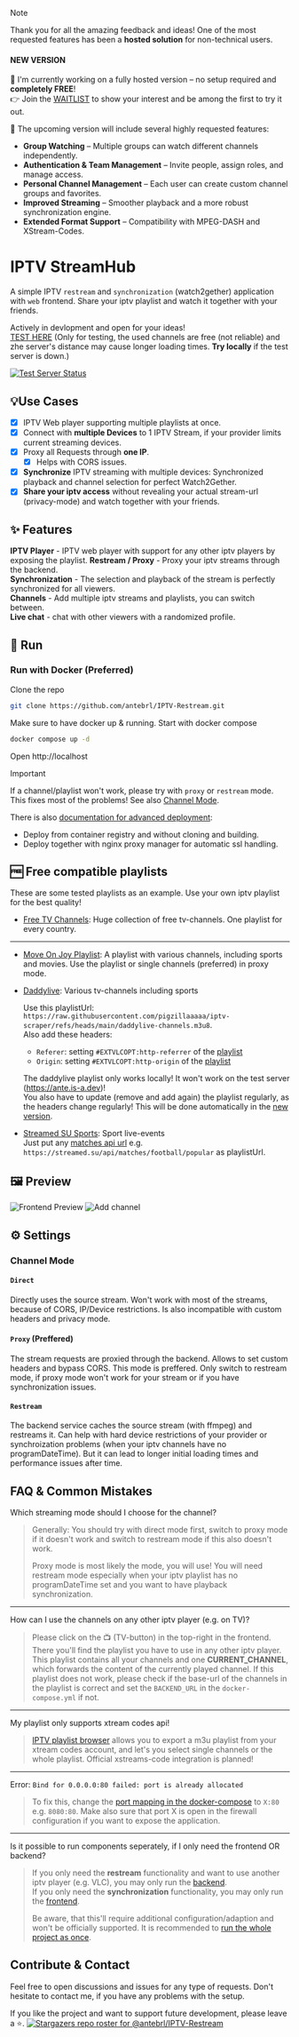 > [!NOTE]
> Thank you for all the amazing feedback and ideas! One of the most requested features has been a **hosted solution** for non-technical users.
>
> #### NEW VERSION
> 🎉 I'm currently working on a fully hosted version – no setup required and **completely FREE**!   
> 👉 Join the [WAITLIST](https://iptv-waitlist.vercel.app/) to show your interest and be among the first to try it out.
>
> 🚀 The upcoming version will include several highly requested features:
> - **Group Watching** – Multiple groups can watch different channels independently.
> - **Authentication & Team Management** – Invite people, assign roles, and manage access.
> - **Personal Channel Management** – Each user can create custom channel groups and favorites.
> - **Improved Streaming** – Smoother playback and a more robust synchronization engine.
> - **Extended Format Support** – Compatibility with MPEG-DASH and XStream-Codes.

# IPTV StreamHub
 A simple IPTV `restream` and `synchronization` (watch2gether) application with `web` frontend. Share your iptv playlist and watch it together with your friends.

Actively in devlopment and open for your ideas! <br>
[TEST HERE](https://ante.is-a.dev) (Only for testing, the used channels are free (not reliable) and zhe server's distance may cause longer loading times. **Try locally** if the test server is down.)

[![Test Server Status](https://github.com/antebrl/cron-jobs/actions/workflows/daily-channel-clear.yml/badge.svg)](https://ante.is-a.dev)

## 💡Use Cases
- [x] IPTV Web player supporting multiple playlists at once.
- [x] Connect with **multiple Devices** to 1 IPTV Stream, if your provider limits current streaming devices.
- [x] Proxy all Requests through **one IP**.
  - [x] Helps with CORS issues.
- [x] **Synchronize** IPTV streaming with multiple devices: Synchronized playback and channel selection for perfect Watch2Gether.
- [x] **Share your iptv access** without revealing your actual stream-url (privacy-mode) and watch together with your friends.

## ✨ Features 
**IPTV Player** - IPTV web player with support for any other iptv players by exposing the playlist.
**Restream / Proxy** - Proxy your iptv streams through the backend. <br>
**Synchronization** - The selection and playback of the stream is perfectly synchronized for all viewers. <br>
**Channels** - Add multiple iptv streams and playlists, you can switch between. <br>
**Live chat** - chat with other viewers with a randomized profile.

## 🚀 Run

### Run with Docker (Preferred)

Clone the repo

```bash
git clone https://github.com/antebrl/IPTV-Restream.git
```

Make sure to have docker up & running. Start with docker compose
```bash
docker compose up -d
```
Open http://localhost

> [!IMPORTANT]  
> If a channel/playlist won't work, please try with `proxy` or `restream` mode. This fixes most of the problems! See also [Channel Mode](#channel-mode).

There is also [documentation for advanced deployment](/deployment/README.md):
- Deploy from container registry and without cloning and building.
- Deploy together with nginx proxy manager for automatic ssl handling.

## 🆓 Free compatible playlists

These are some tested playlists as an example. Use your own iptv playlist for the best quality!
- [Free TV Channels](https://github.com/iptv-org/iptv): Huge collection of free tv-channels. One playlist for every country.

---

- [Move On Joy Playlist](https://raw.githubusercontent.com/pigzillaaaaa/iptv-scraper/refs/heads/main/moveonjoy.m3u8): A playlist with various channels, including sports and movies. Use the playlist or single channels (preferred) in proxy mode.
- [Daddylive](https://daddylive.mp/): Various tv-channels including sports

  Use this playlistUrl: `https://raw.githubusercontent.com/pigzillaaaaa/iptv-scraper/refs/heads/main/daddylive-channels.m3u8`. <br>
  Also add these headers:
  - `Referer`: setting `#EXTVLCOPT:http-referrer` of the [playlist](https://raw.githubusercontent.com/pigzillaaaaa/iptv-scraper/refs/heads/main/daddylive-channels.m3u8)
  - `Origin`: setting `#EXTVLCOPT:http-origin` of the [playlist](https://raw.githubusercontent.com/pigzillaaaaa/iptv-scraper/refs/heads/main/daddylive-channels.m3u8)
 
  The daddylive playlist only works locally! It won't work on the test server (https://ante.is-a.dev)! <br>
  You also have to update (remove and add again) the playlist regularly, as the headers change regularly! This will be done automatically in the [new version](#new-version).

- [Streamed SU Sports](https://streamed.su): Sport live-events <br>
  Just put any [matches api url](https://streamed.su/docs/matches) e.g. `https://streamed.su/api/matches/football/popular` as playlistUrl.
  
## 🖼️ Preview
![Frontend Preview](/frontend/ressources/frontend-preview.png)
![Add channel](/frontend/ressources/add-channel.png)

## ⚙️ Settings

### Channel Mode
#### `Direct`
Directly uses the source stream. Won't work with most of the streams, because of CORS, IP/Device restrictions. Is also incompatible with custom headers and privacy mode.

#### `Proxy` (Preffered)
The stream requests are proxied through the backend. Allows to set custom headers and bypass CORS. This mode is preffered. Only switch to restream mode, if proxy mode won't work for your stream or if you have synchronization issues.

#### `Restream`
The backend service caches the source stream (with ffmpeg) and restreams it. Can help with hard device restrictions of your provider or synchroization problems (when your iptv channels have no programDateTime). But it can lead to longer initial loading times and performance issues after time.

## FAQ & Common Mistakes

Which streaming mode should I choose for the channel?

> Generally: You should try with direct mode first, switch to proxy mode if it doesn't work and switch to restream mode if this also doesn't work.
>
> Proxy mode is most likely the mode, you will use! You will need restream mode especially when your iptv playlist has no programDateTime set and you want to have playback synchronization.
---

How can I use the channels on any other iptv player (e.g. on TV)?

> Please click on the 📺 (TV-button) in the top-right in the frontend. There you'll find the playlist you have to use in any other iptv player.
> This playlist contains all your channels and one **CURRENT_CHANNEL**, which forwards the content of the currently played channel.
> If this playlist does not work, please check if the base-url of the channels in the playlist is correct and set the `BACKEND_URL` in the `docker-compose.yml` if not.
---

My playlist only supports xtream codes api!

> [IPTV playlist browser](https://github.com/PhunkyBob/iptv_playlist_browser) allows you to export a m3u playlist from your xtream codes account, and let's you select single channels or the whole playlist. Official xstreams-code integration is planned!
---
Error: `Bind for 0.0.0.0:80 failed: port is already allocated`

> To fix this, change the [port mapping in the docker-compose](docker-compose.yml#L40) to `X:80` e.g. `8080:80`. Make also sure that port X is open in the firewall configuration if you want to expose the application.
---
Is it possible to run components seperately, if I only need the frontend OR backend?

> If you only need the **restream** functionality and want to use another iptv player (e.g. VLC), you may only run the [backend](/backend/README.md).
> <br>
> If you only need the **synchronization** functionality, you may only run the [frontend](/frontend/README.md).
>
> Be aware, that this'll require additional configuration/adaption and won't be officially supported. It is recommended to [run the whole project as once](#run-with-docker-preferred).

## Contribute & Contact
Feel free to open discussions and issues for any type of requests. Don't hesitate to contact me, if you have any problems with the setup.


If you like the project and want to support future development, please leave a ⭐.
[![Stargazers repo roster for @antebrl/IPTV-Restream](https://reporoster.com/stars/dark/antebrl/IPTV-Restream)](https://github.com/antebrl/IPTV-Restream/stargazers)
